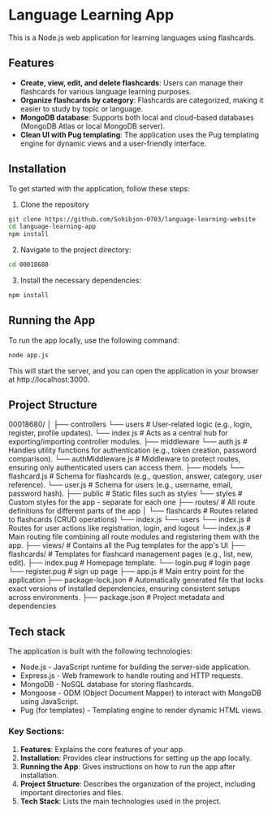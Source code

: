 # Language Learning App

This is a Node.js web application for learning languages using flashcards.

## Features
- **Create, view, edit, and delete flashcards**: Users can manage their flashcards for various language learning purposes.
- **Organize flashcards by category**: Flashcards are categorized, making it easier to study by topic or language.
- **MongoDB database**: Supports both local and cloud-based databases (MongoDB Atlas or local MongoDB server).
- **Clean UI with Pug templating**: The application uses the Pug templating engine for dynamic views and a user-friendly interface.


## Installation

To get started with the application, follow these steps:

1. Clone the repository

```bash
git clone https://github.com/Sohibjon-0703/language-learning-website
cd language-learning-app
npm install
```
2. Navigate to the project directory:

```bash
cd 00018680
```
3. Install the necessary dependencies:

```bash
npm install
```

## Running the App

To run the app locally, use the following command:

```bash
node app.js
```

This will start the server, and you can open the application in your browser at http://localhost:3000.


## Project Structure

00018680/
│
├── controllers
    └── users    # User-related logic (e.g., login, register, profile updates).
    └── index.js  # Acts as a central hub for exporting/importing controller modules.
├── middleware
    └── auth.js  # Handles utility functions for authentication (e.g., token creation, password comparison).
    └── authMiddleware.js   # Middleware to protect routes, ensuring only authenticated users can access them.
├── models
    └── flashcard.js  # Schema for flashcards (e.g., question, answer, category, user reference).
    └── user.js  # Schema for users (e.g., username, email, password hash).
├── public              # Static files such as styles 
    └── styles           # Custom styles for the app - separate for each one
├── routes/              # All route definitions for different parts of the app
│   └── flashcards    # Routes related to flashcards (CRUD operations)
        └── index.js
    └── users
        └── index.js  # Routes for user actions like registration, login, and logout
    └── index.js  # Main routing file combining all route modules and registering them with the app.
├── views/               # Contains all the Pug templates for the app's UI
    ├── flashcards/      # Templates for flashcard management pages (e.g., list, new, edit).
    ├── index.pug        # Homepage template.
    └── login.pug        # login page
    └── register.pug     # sign up page
├── app.js               # Main entry point for the application
├── package-lock.json    # Automatically generated file that locks exact versions of installed dependencies, ensuring consistent setups across environments.
├── package.json         # Project metadata and dependencies



## Tech stack

The application is built with the following technologies:

* Node.js - JavaScript runtime for building the server-side application.
* Express.js - Web framework to handle routing and HTTP requests.
* MongoDB - NoSQL database for storing flashcards.
* Mongoose - ODM (Object Document Mapper) to interact with MongoDB using JavaScript.
* Pug (for templates) - Templating engine to render dynamic HTML views.



### Key Sections:

1. **Features**: Explains the core features of your app.
2. **Installation**: Provides clear instructions for setting up the app locally.
3. **Running the App**: Gives instructions on how to run the app after installation.
4. **Project Structure**: Describes the organization of the project, including important directories and files.
5. **Tech Stack**: Lists the main technologies used in the project.